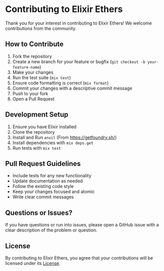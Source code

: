 # Contributing to Elixir Ethers

Thank you for your interest in contributing to Elixir Ethers! We welcome contributions from the community.

## How to Contribute

1. Fork the repository
2. Create a new branch for your feature or bugfix (`git checkout -b your-feature-name`)
3. Make your changes
4. Run the test suite (`mix test`)
5. Ensure code formatting is correct (`mix format`)
6. Commit your changes with a descriptive commit message
7. Push to your fork
8. Open a Pull Request

## Development Setup

1. Ensure you have Elixir installed
2. Clone the repository
3. Install and Run `anvil` (From https://getfoundry.sh/)
4. Install dependencies with `mix deps.get`
5. Run tests with `mix test`

## Pull Request Guidelines

- Include tests for any new functionality
- Update documentation as needed
- Follow the existing code style
- Keep your changes focused and atomic
- Write clear commit messages

## Questions or Issues?

If you have questions or run into issues, please open a GitHub issue with a clear description of the problem or question.

## License

By contributing to Elixir Ethers, you agree that your contributions will be licensed under its [License](/LICENSE). 
